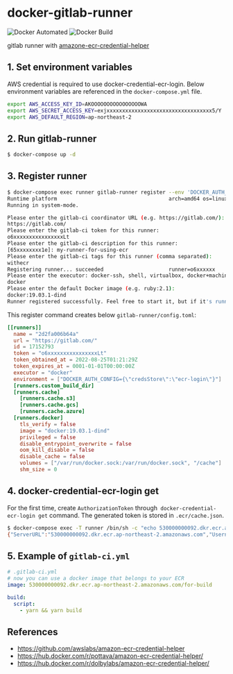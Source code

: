 # docker-gitlab-runner
![Docker Automated](https://img.shields.io/docker/automated/alucio/gitlab-runner-with-ecr.svg)
![Docker Build](https://img.shields.io/docker/build/alucio/gitlab-runner-with-ecr.svg)

gitlab runner with [amazone-ecr-credential-helper][amazon_ecr_credential_helper]

## 1. Set environment variables
AWS credential is required to use docker-credential-ecr-login. Below
environment variables are referenced in the `docker-compose.yml` file.

```sh
export AWS_ACCESS_KEY_ID=AKOOOOOOOOOOOOOOOOWA
export AWS_SECRET_ACCESS_KEY=exjxxxxxxxxxxxxxxxxxxxxxxxxxxxxxxxxxx5/Y
export AWS_DEFAULT_REGION=ap-northeast-2
```

## 2. Run gitlab-runner

```sh
$ docker-compose up -d
```

## 3. Register runner

```sh
$ docker-compose exec runner gitlab-runner register --env 'DOCKER_AUTH_CONFIG={"credsStore":"ecr-login"}'
Runtime platform                                    arch=amd64 os=linux pid=40 revision=7f00c780 version=11.5.1
Running in system-mode.

Please enter the gitlab-ci coordinator URL (e.g. https://gitlab.com/):
https://gitlab.com/
Please enter the gitlab-ci token for this runner:
o6xxxxxxxxxxxxxxxxLt
Please enter the gitlab-ci description for this runner:
[65xxxxxxxx1e]: my-runner-for-using-ecr
Please enter the gitlab-ci tags for this runner (comma separated):
withecr
Registering runner... succeeded                     runner=o6xxxxxx
Please enter the executor: docker-ssh, shell, virtualbox, docker+machine, docker-ssh+machine, kubernetes, docker, ssh, parallels:
docker
Please enter the default Docker image (e.g. ruby:2.1):
docker:19.03.1-dind
Runner registered successfully. Feel free to start it, but if it's running already the config should be automatically reloaded!
```

This register command creates below `gitlab-runner/config.toml`:
```toml
[[runners]]
  name = "2d2fa006b64a"
  url = "https://gitlab.com/"
  id = 17152793
  token = "o6xxxxxxxxxxxxxxxxLt"
  token_obtained_at = 2022-08-25T01:21:29Z
  token_expires_at = 0001-01-01T00:00:00Z
  executor = "docker"
  environment = ["DOCKER_AUTH_CONFIG={\"credsStore\":\"ecr-login\"}"]
  [runners.custom_build_dir]
  [runners.cache]
    [runners.cache.s3]
    [runners.cache.gcs]
    [runners.cache.azure]
  [runners.docker]
    tls_verify = false
    image = "docker:19.03.1-dind"
    privileged = false
    disable_entrypoint_overwrite = false
    oom_kill_disable = false
    disable_cache = false
    volumes = ["/var/run/docker.sock:/var/run/docker.sock", "/cache"]
    shm_size = 0
```

## 4. docker-credential-ecr-login get
For the first time, create `AuthorizationToken` through`
docker-credential-ecr-login get` command. The generated token is stored in
`.ecr/cache.json`.

```sh
$ docker-compose exec -T runner /bin/sh -c "echo 530000000092.dkr.ecr.ap-northeast-2.amazonaws.com | docker-credential-ecr-login get"
{"ServerURL":"530000000092.dkr.ecr.ap-northeast-2.amazonaws.com","Username":"AWS","Secret":"eynR5cGUiOiJEQVRBX0tFWSI......sImV4cGlyYXRpb24iOjE1NDQzODMzMzV9"}
```

## 5. Example of `gitlab-ci.yml`

```yml
# .gitlab-ci.yml
# now you can use a docker image that belongs to your ECR
image: 530000000092.dkr.ecr.ap-northeast-2.amazonaws.com/for-build

build:
  script:
    - yarn && yarn build
```

## References
- https://github.com/awslabs/amazon-ecr-credential-helper
- https://hub.docker.com/r/pottava/amazon-ecr-credential-helper/
- https://hub.docker.com/r/dolbylabs/amazon-ecr-credential-helper/

[amazon_ecr_credential_helper]: https://github.com/awslabs/amazon-ecr-credential-helper
[gitlab_comment]: https://gitlab.com/gitlab-org/gitlab-runner/issues/1583#note_93170156
